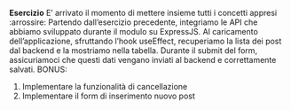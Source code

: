 **Esercizio**
 E’ arrivato il momento di mettere insieme tutti i concetti appresi :arrossire:
 Partendo dall’esercizio precedente, integriamo le API che abbiamo sviluppato durante il modulo su ExpressJS.
 Al caricamento dell’applicazione, sfruttando l’hook useEffect, recuperiamo la lista dei post dal backend e la mostriamo nella tabella.
 Durante il submit del form, assicuriamoci che questi dati vengano inviati al backend e correttamente salvati.
 BONUS:
 1. Implementare la funzionalità di cancellazione
 2. Implementare il form di inserimento nuovo post